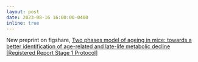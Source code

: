 ```yaml
---
layout: post
date: 2023-08-16 16:00:00-0400 
inline: true
---
```


New preprint on figshare, <a href="https://springernature.figshare.com/articles/preprint/Two_phases_model_of_ageing_in_mice_towards_a_better_identification_of_age-related_and_late-life_metabolic_decline_Registered_Report_Stage_1_Protocol_/23963208">Two phases model of ageing in mice: towards a better identification of age-related and late-life metabolic decline [Registered Report Stage 1 Protocol]</a>
